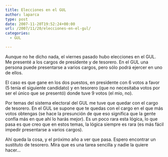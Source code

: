 ```yaml
---
title: Elecciones en el GUL
author: laparca
type: post
date: 2007-11-20T19:52:24+00:00
url: /2007/11/20/elecciones-en-el-gul/
categories:
  - GUL

---
```

Aunque no he dicho nada, el viernes pasado hubo elecciones en el GUL. Me presenté a los cargos de presidente y de tesorero. En el GUL una persona puede presentarse a varios cargos, pero sólo podrá ejercer en uno de ellos.

El caso es que gane en los dos puestos, en presidente con 6 votos a favor (5 tenía el siguiente candidato) y en tesorero (que no necesitaba votos por ser el único que se presentó) donde tuve 9 votos (el mio, no).

Por temas del sistema electoral del GUL me tuve que quedar con el cargo de tesorero. En el GUL se supone que te quedas con el cargo en el que más votos obtengas (se hace la presunción de que eso significa que la gente confía más en que ahí lo harás mejor). Es un poco rara esta lógica, lo que pasa es que creo que en estos temas, la lógica siempre es rara (es más fácil impedir presentarse a varios cargos).

Ahí queda la cosa, y el próximo año a ver que pasa. Espero encontrar un sustituto de tesorero. Mira que es una tarea sencilla y nadie la quiere hacer&#8230;